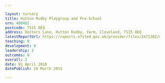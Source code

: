 ```yaml
---

layout: nursery
title: Hutton Rudby Playgroup and Pre-School
urn: 400401
postcode: TS15 0EQ
address: Doctors Lane, Hutton Rudby, Yarm, Cleveland, TS15 0EQ
latestReportUrl: https://reports.ofsted.gov.uk/provider/files/2471302/urn/400401.pdf
teaching: 0
development: 0
leadership: 2
outcomes: 0
overall: 2
date: 01 April 2018 
datePublish: 26 March 2015

---
```


